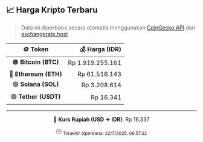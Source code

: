 

<!-- HARGA_KRIPTO -->
## 📈 Harga Kripto Terbaru

> Data ini diperbarui secara otomatis menggunakan [CoinGecko API](https://www.coingecko.com/) dan [exchangerate.host](https://exchangerate.host/)

<div align="center">

| 🪙 Token | 💰 Harga (IDR) |
|:------:|---------------:|
| 🟠 **Bitcoin (BTC)**   | Rp 1.919.255.161 |
| 🔵 **Ethereum (ETH)**  | Rp 61.516.143 |
| 🟣 **Solana (SOL)**    | Rp 3.208.614 |
| 🟢 **Tether (USDT)**   | Rp 16.341 |

---

💱 **Kurs Rupiah (USD → IDR)**: Rp 16.337

🕒 <sub>Terakhir diperbarui: 22/7/2025, 06.57.32</sub>

</div>
<!-- /HARGA_KRIPTO -->